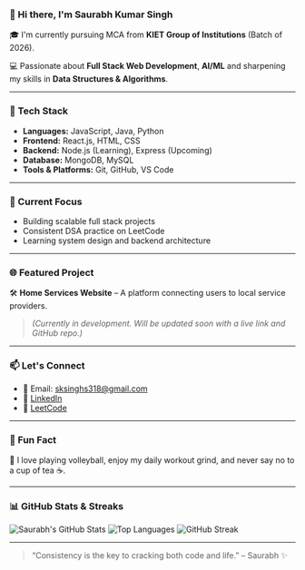 ### 👋 Hi there, I'm Saurabh Kumar Singh

🎓 I'm currently pursuing MCA from **KIET Group of Institutions** (Batch of 2026).

💻 Passionate about **Full Stack Web Development**, **AI/ML** and sharpening my skills in **Data Structures & Algorithms**.

---

### 🚀 Tech Stack
- **Languages:** JavaScript, Java, Python
- **Frontend:** React.js, HTML, CSS
- **Backend:** Node.js (Learning), Express (Upcoming)
- **Database:** MongoDB, MySQL
- **Tools & Platforms:** Git, GitHub, VS Code

---

### 📌 Current Focus
- Building scalable full stack projects
- Consistent DSA practice on LeetCode
- Learning system design and backend architecture

---

### 🌐 Featured Project
🛠️ **Home Services Website** – A platform connecting users to local service providers.
> *(Currently in development. Will be updated soon with a live link and GitHub repo.)*

---

### 📫 Let's Connect
- 📧 Email: sksinghs318@gmail.com
- 🔗 [LinkedIn](https://www.linkedin.com/in/sksinghs318/)
- 🧠 [LeetCode](https://leetcode.com/u/sksinghs318/)

---

### 🧠 Fun Fact
🏐 I love playing volleyball, enjoy my daily workout grind, and never say no to a cup of tea ☕.

---

### 📊 GitHub Stats & Streaks
![Saurabh's GitHub Stats](https://github-readme-stats.vercel.app/api?username=saurabhsingh223&show_icons=true&theme=github_dark)
![Top Languages](https://github-readme-stats.vercel.app/api/top-langs/?username=saurabhsingh223&layout=compact&theme=github_dark)
![GitHub Streak](https://github-readme-streak-stats.herokuapp.com/?user=saurabhsingh223&theme=github-dark)


---

> “Consistency is the key to cracking both code and life.” – Saurabh ✨
